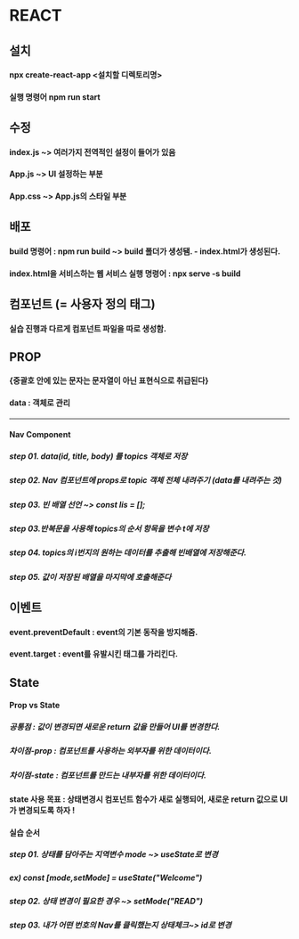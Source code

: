 # REACT

## 설치

#### npx create-react-app <설치할 디렉토리명>

#### 실행 명령어 npm run start

## 수정

#### index.js ~> 여러가지 전역적인 설정이 들어가 있음

#### App.js ~> UI 설정하는 부분

#### App.css ~> App.js의 스타일 부분

## 배포

#### build 명령어 : npm run build ~> build 폴더가 생성됌. - index.html가 생성된다.

#### index.html을 서비스하는 웹 서비스 실행 명령어 : npx serve -s build

## 컴포넌트 (= 사용자 정의 태그)

#### 실습 진행과 다르게 컴포넌트 파일을 따로 생성함.

## PROP

#### {중괄호 안에 있는 문자는 문자열이 아닌 표현식으로 취급된다}

#### data : 객체로 관리

---

#### Nav Component

##### step 01. data(id, title, body) 를 topics 객체로 저장

##### step 02. Nav 컴포넌트에 props로 topic 객체 전체 내려주기 (data를 내려주는 것)

##### step 03. 빈 배열 선언 ~> const lis = [];

##### step 03.반복문을 사용해 topics의 순서 항목을 변수 t에 저장

##### step 04. topics의 i번지의 원하는 데이터를 추출해 빈배열에 저장해준다.

##### step 05. 값이 저장된 배열을 마지막에 호출해준다

## 이벤트

#### event.preventDefault : event의 기본 동작을 방지해줌.

#### event.target : event를 유발시킨 태그를 가리킨다.

## State

#### Prop vs State

##### 공통점 : 값이 변경되면 새로운 return 값을 만들어 UI를 변경한다.

##### 차이점-prop : 컴포넌트를 사용하는 외부자를 위한 데이터이다.

##### 차이점-state : 컴포넌트를 만드는 내부자를 위한 데이터이다.

#### state 사용 목표 : 상태변경시 컴포넌트 함수가 새로 실행되어, 새로운 return 값으로 UI가 변경되도록 하자 !

#### 실습 순서

##### step 01. 상태를 담아주는 지역변수 mode ~> useState로 변경

##### ex) const [mode,setMode] = useState("Welcome")

##### step 02. 상태 변경이 필요한 경우 ~> setMode("READ")

##### step 03. 내가 어떤 번호의 Nav를 클릭했는지 상태체크~> id로 변경
